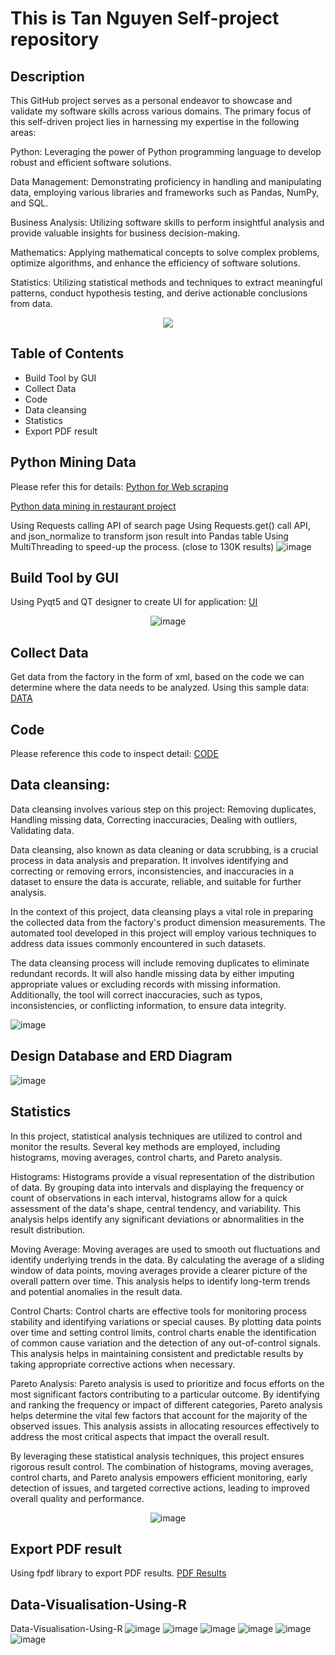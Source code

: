 # This is Tan Nguyen Self-project repository

## Description

This GitHub project serves as a personal endeavor to showcase and validate my software skills across various domains. The primary focus of this self-driven project lies in harnessing my expertise in the following areas:

Python: Leveraging the power of Python programming language to develop robust and efficient software solutions.

Data Management: Demonstrating proficiency in handling and manipulating data, employing various libraries and frameworks such as Pandas, NumPy, and SQL.

Business Analysis: Utilizing software skills to perform insightful analysis and provide valuable insights for business decision-making.

Mathematics: Applying mathematical concepts to solve complex problems, optimize algorithms, and enhance the efficiency of software solutions.

Statistics: Utilizing statistical methods and techniques to extract meaningful patterns, conduct hypothesis testing, and derive actionable conclusions from data.

<p align="center">
  <img src="https://github.com/TanNguyen0108/Data-Project/">
</p>

## Table of Contents

- Build Tool by GUI
- Collect Data
- Code
- Data cleansing
- Statistics
- Export PDF result

## Python Mining Data

Please refer this for details: [Python for Web scraping](https://github.com/TanNguyen0108/Data-Project/tree/main/Python%20-%20Web%20scraping)

[Python data mining in restaurant project](https://github.com/TanNguyen0108/Data-Project/tree/main/HCM%20Foodstore%20and%20Customer%20Insights/Python%20-%20Data%20Crawling)

Using Requests calling API of search page
Using Requests.get() call API, and json_normalize to transform json result into Pandas table
Using MultiThreading to speed-up the process. (close to 130K results)
![image](https://github.com/TanNguyen0108/Data-Project/assets/109364182/25f8f611-96bf-46b9-bf1c-089a35a9ccd9)


## Build Tool by GUI

Using Pyqt5 and QT designer to create UI for application: [UI](https://github.com/TanNguyen0108/Data-Project/tree/main/Machine%20Tolerance%20Data%20Analyzing%20for%20Batch%20Manufacturing/UI)
<p align="center">
  <img src="https://github.com/TanNguyen0108/Data-Project/assets/109364182/f6722bce-3838-4f1b-9600-9ad0a77b2b20" alt="image">
</p>

## Collect Data

Get data from the factory in the form of xml, based on the code we can determine where the data needs to be analyzed. Using this sample data: [DATA](https://github.com/TanNguyen0108/Data-Project/tree/main/Machine%20Tolerance%20Data%20Analyzing%20for%20Batch%20Manufacturing/DATA)

## Code

Please reference this code to inspect detail: [CODE](https://github.com/TanNguyen0108/Data-Project/blob/main/Machine%20Tolerance%20Data%20Analyzing%20for%20Batch%20Manufacturing/Main_Code.py)

## Data cleansing:

Data cleansing involves various step on this project: Removing duplicates, Handling missing data, Correcting inaccuracies, Dealing with outliers, Validating data.

Data cleansing, also known as data cleaning or data scrubbing, is a crucial process in data analysis and preparation. It involves identifying and correcting or removing errors, inconsistencies, and inaccuracies in a dataset to ensure the data is accurate, reliable, and suitable for further analysis.

In the context of this project, data cleansing plays a vital role in preparing the collected data from the factory's product dimension measurements. The automated tool developed in this project will employ various techniques to address data issues commonly encountered in such datasets.

The data cleansing process will include removing duplicates to eliminate redundant records. It will also handle missing data by either imputing appropriate values or excluding records with missing information. Additionally, the tool will correct inaccuracies, such as typos, inconsistencies, or conflicting information, to ensure data integrity.

![image](https://github.com/TanNguyen0108/Data-Project/assets/109364182/4dc9db5b-d3f8-4c88-9767-5065a16b4fad)

## Design Database and ERD Diagram

![image](https://github.com/TanNguyen0108/Data-Project/assets/109364182/42b9beb4-059e-4008-be2d-fdb541127e09)


## Statistics

In this project, statistical analysis techniques are utilized to control and monitor the results. Several key methods are employed, including histograms, moving averages, control charts, and Pareto analysis.

Histograms: Histograms provide a visual representation of the distribution of data. By grouping data into intervals and displaying the frequency or count of observations in each interval, histograms allow for a quick assessment of the data's shape, central tendency, and variability. This analysis helps identify any significant deviations or abnormalities in the result distribution.

Moving Average: Moving averages are used to smooth out fluctuations and identify underlying trends in the data. By calculating the average of a sliding window of data points, moving averages provide a clearer picture of the overall pattern over time. This analysis helps to identify long-term trends and potential anomalies in the result data.

Control Charts: Control charts are effective tools for monitoring process stability and identifying variations or special causes. By plotting data points over time and setting control limits, control charts enable the identification of common cause variation and the detection of any out-of-control signals. This analysis helps in maintaining consistent and predictable results by taking appropriate corrective actions when necessary.

Pareto Analysis: Pareto analysis is used to prioritize and focus efforts on the most significant factors contributing to a particular outcome. By identifying and ranking the frequency or impact of different categories, Pareto analysis helps determine the vital few factors that account for the majority of the observed issues. This analysis assists in allocating resources effectively to address the most critical aspects that impact the overall result.

By leveraging these statistical analysis techniques, this project ensures rigorous result control. The combination of histograms, moving averages, control charts, and Pareto analysis empowers efficient monitoring, early detection of issues, and targeted corrective actions, leading to improved overall quality and performance.

<p align="center">
  <img src="https://github.com/TanNguyen0108/Data-Project/assets/109364182/55c46833-8e45-400b-a527-b92469dad98e" alt="image">
</p>

## Export PDF result

Using fpdf library to export PDF results. [PDF Results](https://github.com/TanNguyen0108/Data-Project/blob/main/Machine%20Tolerance%20Data%20Analyzing%20for%20Batch%20Manufacturing/Report%20Results.pdf)


## Data-Visualisation-Using-R

Data-Visualisation-Using-R
![image](https://github.com/TanNguyen0108/Data-Project/assets/109364182/32cf27a7-df2c-46cd-9830-9714c94699d8)
![image](https://github.com/TanNguyen0108/Data-Project/assets/109364182/6176a627-12c8-47dc-8e7b-f429e70b0093)
![image](https://github.com/TanNguyen0108/Data-Project/assets/109364182/1d538c48-c2b4-4183-b20b-ce1546f3586b)
![image](https://github.com/TanNguyen0108/Data-Project/assets/109364182/e44ab9d1-177b-43d3-973d-ebd953736dd6)
![image](https://github.com/TanNguyen0108/Data-Project/assets/109364182/756f5717-aa6c-456f-afc8-a2aaed328f64)
![image](https://github.com/TanNguyen0108/Data-Project/assets/109364182/f921ee78-1ca3-4f11-b5d4-fd02c0b11da5)




